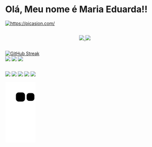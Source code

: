 <div>
  <h1> Olá, Meu nome é Maria Eduarda!!</h1>
  <a href="https://picasion.com/"><img src="https://i.picasion.com/pic92/592966c0bfb749b7a10ee960267d5275.gif" width="150" height="150" border="0"  alt="https://picasion.com/" /></a><br /><a href="https://picasion.com/"></a>
</div>

##
 
<div align="center">
  <a href="https://github.com/Mariachf">
  <img height="150cm" src="https://github-readme-stats.vercel.app/api?username=Mariachf&show_icons=true&theme=dracula&include_all_commits=true&count_private=true"/>
  <img height="150cm" src="https://github-readme-stats.vercel.app/api/top-langs/?username=Mariachf&layout=compact&langs_count=7&theme=dracula"/>
</div>
  
  
  ##

  <div>
    <a href="https://git.io/streak-stats"><img src="https://github-readme-streak-stats.herokuapp.comMariachf&theme=dracula&locale=pt_BR" alt="GitHub Streak" /></a>
  </div>
  
  <div>
    <img src="https://img.shields.io/badge/HTML5-E34F26?style=for-the-badge&logo=html5&logoColor=white">
    <img src="https://img.shields.io/badge/CSS3-1572B6?style=for-the-badge&logo=css3&logoColor=white">
    <img src="https://img.shields.io/badge/JavaScript-F7DF1E?style=for-the-badge&logo=javascript&logoColor=black">
  </div>
 
  
 ##

   
  
  <div>
   <a href="https://www.instagram.com/eduarda.chf/" target="_blank"><img src="https://img.shields.io/badge/-Instagram-%23E4405F?style=for-the-badge&logo=instagram&logoColor=white" target="_blank"></a>
  <a href="https://discord.com/channels/1026563673172496535" target="_blank"><img src="https://img.shields.io/badge/Discord-7289DA?style=for-the-badge&logo=discord&logoColor=white" target="_blank"></a> 
  <a href = "mailto:me72068@gmail.com"><img src="https://img.shields.io/badge/Gmail-D14836?style=for-the-badge&logo=gmail&logoColor=white" target="_blank"></a>
  <a href="https://www.linkedin.com/in/maria-eduarda-fonseca-109862173/" target="_blank"><img src="https://img.shields.io/badge/-LinkedIn-%230077B5?style=for-the-badge&logo=linkedin&logoColor=white" target="_blank"></a> 
   <a href="https://web.telegram.org/?legacy=1#/im" target="_blank"><img src="https://img.shields.io/badge/Telegram-2CA5E0?style=for-the-badge&logo=telegram&logoColor=white" target="_blank"></a>  
    
   </div>
  
  
  
 ![](https://raw.githubusercontent.com/Mariachf/Mariachf/output/github-contribution-grid-snake.svg)
  
  

